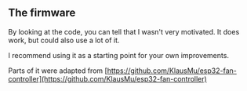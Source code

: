 
## The firmware

By looking at the code, you can tell that I wasn't very motivated. It does work, but could also use a lot of it.

I recommend using it as a starting point for your own improvements.


Parts of it were adapted from [https://github.com/KlausMu/esp32-fan-controller](https://github.com/KlausMu/esp32-fan-controller)